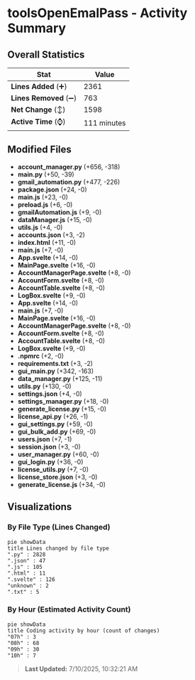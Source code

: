# toolsOpenEmalPass - Activity Summary 

## Overall Statistics

| Stat                   | Value                                                             |
| ---------------------- | ----------------------------------------------------------------- |
| **Lines Added** (➕)   | 2361                                          |
| **Lines Removed** (➖) | 763                                        |
| **Net Change** (↕)    | 1598                |
| **Active Time** (⌚)   | 111 minutes |


## Modified Files
- **account_manager.py** (+656, -318)
- **main.py** (+50, -39)
- **gmail_automation.py** (+477, -226)
- **package.json** (+24, -0)
- **main.js** (+23, -0)
- **preload.js** (+6, -0)
- **gmailAutomation.js** (+9, -0)
- **dataManager.js** (+15, -0)
- **utils.js** (+4, -0)
- **accounts.json** (+3, -2)
- **index.html** (+11, -0)
- **main.js** (+7, -0)
- **App.svelte** (+14, -0)
- **MainPage.svelte** (+16, -0)
- **AccountManagerPage.svelte** (+8, -0)
- **AccountForm.svelte** (+8, -0)
- **AccountTable.svelte** (+8, -0)
- **LogBox.svelte** (+9, -0)
- **App.svelte** (+14, -0)
- **main.js** (+7, -0)
- **MainPage.svelte** (+16, -0)
- **AccountManagerPage.svelte** (+8, -0)
- **AccountForm.svelte** (+8, -0)
- **AccountTable.svelte** (+8, -0)
- **LogBox.svelte** (+9, -0)
- **.npmrc** (+2, -0)
- **requirements.txt** (+3, -2)
- **gui_main.py** (+342, -163)
- **data_manager.py** (+125, -11)
- **utils.py** (+130, -0)
- **settings.json** (+4, -0)
- **settings_manager.py** (+18, -0)
- **generate_license.py** (+15, -0)
- **license_api.py** (+26, -1)
- **gui_settings.py** (+59, -0)
- **gui_bulk_add.py** (+69, -0)
- **users.json** (+7, -1)
- **session.json** (+3, -0)
- **user_manager.py** (+60, -0)
- **gui_login.py** (+36, -0)
- **license_utils.py** (+7, -0)
- **license_store.json** (+3, -0)
- **generate_license.js** (+34, -0)

## Visualizations

### By File Type (Lines Changed)

```mermaid
pie showData
title Lines changed by file type
".py" : 2828
".json" : 47
".js" : 105
".html" : 11
".svelte" : 126
"unknown" : 2
".txt" : 5
```

### By Hour (Estimated Activity Count)

```mermaid
pie showData
title Coding activity by hour (count of changes)
"07h" : 3
"08h" : 68
"09h" : 30
"10h" : 7
```


> **Last Updated:** 7/10/2025, 10:32:21 AM